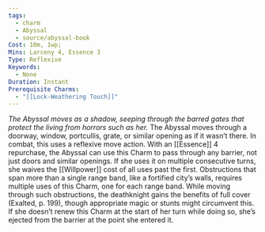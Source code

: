 ```yaml
---
tags:
  - charm
  - Abyssal
  - source/abyssal-book
Cost: 10m, 1wp; 
Mins: Larceny 4, Essence 3
Type: Reflexive
Keywords:
  - None
Duration: Instant
Prerequisite Charms:
  - "[[Lock-Weathering Touch]]"
---
```

*The Abyssal moves as a shadow, seeping through the barred gates that protect the living from horrors such as her.*
The Abyssal moves through a doorway, window, portcullis, grate, or similar opening as if it wasn’t there.
In combat, this uses a reflexive move action.
With an [[Essence]] 4 repurchase, the Abyssal can use this Charm to pass through any barrier, not just doors and similar openings. If she uses it on multiple consecutive turns, she waives the [[Willpower]] cost of all uses past the first. Obstructions that span more than a single range band, like a fortified city’s walls, requires multiple uses of this Charm, one for each range band. While moving through such obstructions, the deathknight gains the benefits of full cover (Exalted, p. 199), though appropriate magic or stunts might circumvent this. If she doesn’t renew this Charm at the start of her turn while doing so, she’s ejected from the barrier at the point she entered it.